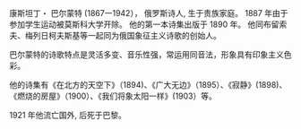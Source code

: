康斯坦丁・ 巴尔蒙特 (1867一1942）， 俄罗斯诗人, 生于贵族家庭。
1887 年由于参加学生运动被莫斯科大学开除。
他的第一本诗集出版于 1890 年。
他同布留索夫、梅列日柯夫斯基等一起同为俄国象征主义诗歌的创始人。

巴尔蒙特的诗歌特点是灵活多变、音乐性强，常运用同音法，形象具有印象主义色彩。

他的诗集有《在北方的天空下》（1894)、《广大无边》（1895）、《寂静》(1898)、
《燃烧的房屋》（1900）、《我们将象太阳一样》(1903）等。

1921 年他流亡国外, 后死于巴黎。
